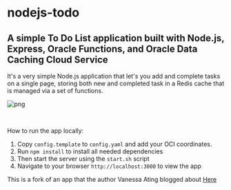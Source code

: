 # nodejs-todo

<h2> A simple To Do List application built with Node.js, Express, Oracle
Functions, and Oracle Data Caching Cloud Service</h2>

<p> It's a very simple Node.js application that let's you add and complete tasks
on a single page, storing both new and completed task in a Redis cache that is
managed via a set of functions.</p>

![png](todo.png?raw=true 'web todo')

<br>

<p> How to run the app locally: </p>

<ol>
<li> Copy <code>config.template</code> to <code>config.yaml</code> and add your OCI coordinates. </li>

<li> Run <code>npm install</code> to install all needed dependencies </li>

<li> Then start the server using the <code>start.sh</code> script</li> 

<li> Navigate to your browser <code>http://localhost:3000</code> to view the app </li>
</ol>

<p> This is a fork of an app that the author Vanessa Ating blogged about <a href="https://medium.com/@atingenkay/creating-a-todo-app-with-node-js-express-8fa51f39b16f" target="_blank">Here</a>


